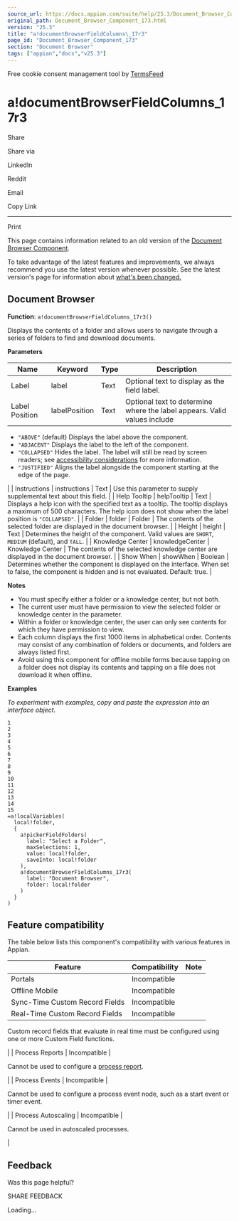 ```yaml
---
source_url: https://docs.appian.com/suite/help/25.3/Document_Browser_Component_173.html
original_path: Document_Browser_Component_173.html
version: "25.3"
title: "a!documentBrowserFieldColumns\_17r3"
page_id: "Document_Browser_Component_173"
section: "Document Browser"
tags: ["appian","docs","v25.3"]
---
```



Free cookie consent management tool by [TermsFeed](https://www.termsfeed.com/)

# a!documentBrowserFieldColumns\_17r3

Share

Share via

LinkedIn

Reddit

Email

Copy Link

* * *

Print

This page contains information related to an old version of the [Document Browser Component](/suite/help/25.3/Document_Browser_Component.html).

To take advantage of the latest features and improvements, we always recommend you use the latest version whenever possible. See the latest version's page for information about [what's been changed.](/suite/help/25.3/Document_Browser_Component.html#Old_Version)

## Document Browser

**Function**: `a!documentBrowserFieldColumns_17r3()`

Displays the contents of a folder and allows users to navigate through a series of folders to find and download documents.

**Parameters**

| Name | Keyword | Type | Description |
| --- | --- | --- | --- |
| Label | label | Text | Optional text to display as the field label. |
| Label Position | labelPosition | Text | Optional text to determine where the label appears. Valid values include
-   `"ABOVE"` (default) Displays the label above the component.
-   `"ADJACENT"` Displays the label to the left of the component.
-   `"COLLAPSED"` Hides the label. The label will still be read by screen readers; see [accessibility considerations](building_accessible_applications.html) for more information.
-   `"JUSTIFIED"` Aligns the label alongside the component starting at the edge of the page.

 |
| Instructions | instructions | Text | Use this parameter to supply supplemental text about this field. |
| Help Tooltip | helpTooltip | Text | Displays a help icon with the specified text as a tooltip. The tooltip displays a maximum of 500 characters. The help icon does not show when the label position is `"COLLAPSED"`. |
| Folder | folder | Folder | The contents of the selected folder are displayed in the document browser. |
| Height | height | Text | Determines the height of the component. Valid values are `SHORT`, `MEDIUM` (default), and `TALL`. |
| Knowledge Center | knowledgeCenter | Knowledge Center | The contents of the selected knowledge center are displayed in the document browser. |
| Show When | showWhen | Boolean | Determines whether the component is displayed on the interface. When set to false, the component is hidden and is not evaluated. Default: true. |

**Notes**

-   You must specify either a folder or a knowledge center, but not both.
-   The current user must have permission to view the selected folder or knowledge center in the parameter.
-   Within a folder or knowledge center, the user can only see contents for which they have permission to view.
-   Each column displays the first 1000 items in alphabetical order. Contents may consist of any combination of folders or documents, and folders are always listed first.
-   Avoid using this component for offline mobile forms because tapping on a folder does not display its contents and tapping on a file does not download it when offline.

**Examples**

_To experiment with examples, copy and paste the expression into an interface object._

```
1
2
3
4
5
6
7
8
9
10
11
12
13
14
15
=a!localVariables(
  local!folder,
  {
    a!pickerFieldFolders(
      label: "Select a Folder",
      maxSelections: 1,
      value: local!folder,
      saveInto: local!folder
    ),
    a!documentBrowserFieldColumns_17r3(
      label: "Document Browser",
      folder: local!folder
    )
  }
)
```

## Feature compatibility

The table below lists this component's compatibility with various features in Appian.

| Feature | Compatibility | Note |
| --- | --- | --- |
| Portals | Incompatible |  |
| Offline Mobile | Incompatible |  |
| Sync-Time Custom Record Fields | Incompatible |  |
| Real-Time Custom Record Fields | Incompatible |
Custom record fields that evaluate in real time must be configured using one or more Custom Field functions.

 |
| Process Reports | Incompatible |

Cannot be used to configure a [process report](Process_Reports.html).

 |
| Process Events | Incompatible |

Cannot be used to configure a process event node, such as a start event or timer event.

 |
| Process Autoscaling | Incompatible |

Cannot be used in autoscaled processes.

 |

## Feedback

Was this page helpful?

SHARE FEEDBACK

Loading...